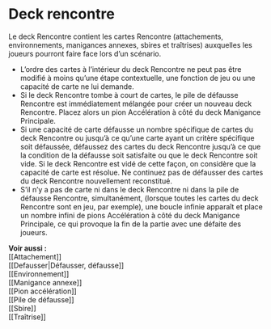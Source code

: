 # Deck rencontre
Le deck Rencontre contient les cartes Rencontre (attachements, environnements, manigances annexes, sbires et traîtrises) auxquelles les joueurs pourront faire face lors d’un scénario.

- L’ordre des cartes à l’intérieur du deck Rencontre ne peut pas être modifié à moins qu’une étape contextuelle, une fonction de jeu ou une capacité de carte ne lui demande.
- Si le deck Rencontre tombe à court de cartes, le pile de défausse Rencontre est immédiatement mélangée pour créer un nouveau deck Rencontre. Placez alors un pion Accélération à côté du deck Manigance Principale.
- Si une capacité de carte défausse un nombre spécifique de cartes du deck Rencontre ou jusqu’à ce qu’une carte ayant un critère spécifique soit défaussée, défaussez des cartes du deck Rencontre jusqu’à ce que la condition de la défausse soit satisfaite ou que le deck Rencontre soit vide. Si le deck Rencontre est vidé de cette façon, on considère que la capacité de carte est résolue. Ne continuez pas de défausser des cartes du deck Rencontre nouvellement reconstitué.
- S’il n’y a pas de carte ni dans le deck Rencontre ni dans la pile de défausse Rencontre, simultanément, (lorsque toutes les cartes du deck Rencontre sont en jeu, par exemple), une boucle infinie apparaît et place un nombre infini de pions Accélération à côté du deck Manigance Principale, ce qui provoque la fin de la partie avec une défaite des joueurs.

**Voir aussi :**  
[[Attachement]]  
[[Defausser|Défausser, défausse]]  
[[Environnement]]  
[[Manigance annexe]]  
[[Pion accélération]]  
[[Pile de défausse]]  
[[Sbire]]  
[[Traîtrise]]
